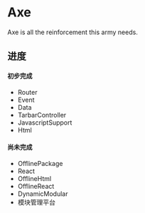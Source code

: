 # Axe

Axe is all the reinforcement this army needs.

## 进度

#### 初步完成

* Router 
* Event
* Data 
* TarbarController
* JavascriptSupport
* Html

#### 尚未完成

* OfflinePackage
* React
* OfflineHtml
* OfflineReact
* DynamicModular
* 模块管理平台